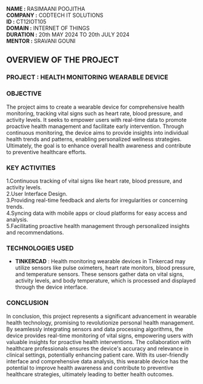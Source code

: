 **NAME :** RASIMAANI POOJITHA  
**COMPANY :** CODTECH IT SOLUTIONS  
**ID :** CT12IOT105  
**DOMAIN :** INTERNET OF THINGS  
**DURATION :** 20th MAY 2024 TO 20th JULY 2024  
**MENTOR :** SRAVANI GOUNI

## OVERVIEW OF THE PROJECT

### PROJECT : HEALTH MONITORING WEARABLE DEVICE

### OBJECTIVE
The project aims to create a wearable device for comprehensive health monitoring, tracking vital signs such as heart rate, blood pressure, and activity levels. It seeks to empower users with real-time data to promote proactive health management and facilitate early intervention. Through continuous monitoring, the device aims to provide insights into individual health trends and patterns, enabling personalized wellness strategies. Ultimately, the goal is to enhance overall health awareness and contribute to preventive healthcare efforts.

### KEY ACTIVITIES
1.Continuous tracking of vital signs like heart rate, blood pressure, and activity levels.  
2.User Interface Design.  
3.Providing real-time feedback and alerts for irregularities or concerning trends.  
4.Syncing data with mobile apps or cloud platforms for easy access and analysis.  
5.Facilitating proactive health management through personalized insights and recommendations.

### TECHNOLOGIES USED
- **TINKERCAD** : Health monitoring wearable devices in Tinkercad may utilize sensors like pulse oximeters, heart rate monitors, blood pressure, and temperature sensors. These sensors gather data on vital signs, activity levels, and body temperature, which is processed and displayed through the device interface.

### CONCLUSION
In conclusion, this project represents a significant advancement in wearable health technology, promising to revolutionize personal health management. By seamlessly integrating sensors and data processing algorithms, the device provides real-time monitoring of vital signs, empowering users with valuable insights for proactive health interventions. The collaboration with healthcare professionals ensures the device's accuracy and relevance in clinical settings, potentially enhancing patient care. With its user-friendly interface and comprehensive data analysis, this wearable device has the potential to improve health awareness and contribute to preventive healthcare strategies, ultimately leading to better health outcomes.
